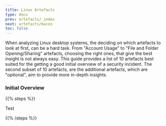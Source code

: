 ```yaml
---
title: Linux Artefacts
type: docs
prev: artefacts/_index
next: artefacts/macos
toc: false
---
```


When analyzing Linux desktop systems, the deciding on which artefacts to look at first, can be a hard task. From "Account Usage" to "File and Folder Opening/Sharing" artefacts, choosing the right ones, that give the best insight is not always easy. This guide provides a list of 10 artefacts best suited for the getting a good initial overview of a security incident. The second subset of 10 artefacts, are the additional artefacts, which are "optional", aim to provide more in-depth insights.

### Initial Overview

{{% steps %}}

Test

{{% /steps %}}

